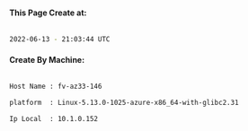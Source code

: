 
   
#### This Page Create at:

```bash

2022-06-13 - 21:03:44 UTC

```

#### Create By Machine:

```bash

Host Name : fv-az33-146

platform  : Linux-5.13.0-1025-azure-x86_64-with-glibc2.31

Ip Local  : 10.1.0.152

```

